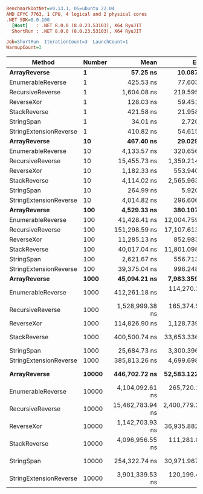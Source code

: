 ``` ini

BenchmarkDotNet=v0.13.1, OS=ubuntu 22.04
AMD EPYC 7763, 1 CPU, 4 logical and 2 physical cores
.NET SDK=8.0.100
  [Host]   : .NET 8.0.0 (8.0.23.53103), X64 RyuJIT
  ShortRun : .NET 8.0.0 (8.0.23.53103), X64 RyuJIT

Job=ShortRun  IterationCount=3  LaunchCount=1  
WarmupCount=3  

```
|                 Method | Number |             Mean |            Error |         StdDev |              Min |              Max |    Gen 0 |    Allocated |
|----------------------- |------- |-----------------:|-----------------:|---------------:|-----------------:|-----------------:|---------:|-------------:|
|           **ArrayReverse** |      **1** |         **57.25 ns** |        **10.087 ns** |       **0.553 ns** |         **56.63 ns** |         **57.69 ns** |   **0.0036** |        **304 B** |
|      EnumerableReverse |      1 |        425.53 ns |        77.603 ns |       4.254 ns |        421.17 ns |        429.67 ns |   0.0072 |        600 B |
|       RecursiveReverse |      1 |      1,604.08 ns |       219.595 ns |      12.037 ns |      1,596.18 ns |      1,617.94 ns |   0.0858 |      7,272 B |
|             ReverseXor |      1 |        128.03 ns |        59.451 ns |       3.259 ns |        126.04 ns |        131.79 ns |   0.0036 |        304 B |
|           StackReverse |      1 |        421.58 ns |        21.958 ns |       1.204 ns |        420.22 ns |        422.52 ns |   0.0105 |        896 B |
|             StringSpan |      1 |         34.01 ns |         2.720 ns |       0.149 ns |         33.84 ns |         34.13 ns |   0.0018 |        152 B |
| StringExtensionReverse |      1 |        410.82 ns |        54.615 ns |       2.994 ns |        407.39 ns |        412.88 ns |   0.0081 |        696 B |
|           **ArrayReverse** |     **10** |        **467.40 ns** |        **29.029 ns** |       **1.591 ns** |        **465.60 ns** |        **468.61 ns** |   **0.0362** |      **3,040 B** |
|      EnumerableReverse |     10 |      4,133.57 ns |       320.656 ns |      17.576 ns |      4,120.74 ns |      4,153.60 ns |   0.0687 |      6,000 B |
|       RecursiveReverse |     10 |     15,455.73 ns |     1,359.214 ns |      74.503 ns |     15,388.30 ns |     15,535.71 ns |   0.8545 |     72,720 B |
|             ReverseXor |     10 |      1,182.33 ns |       553.940 ns |      30.363 ns |      1,162.09 ns |      1,217.25 ns |   0.0362 |      3,040 B |
|           StackReverse |     10 |      4,114.02 ns |     2,565.963 ns |     140.649 ns |      4,028.75 ns |      4,276.36 ns |   0.1068 |      8,960 B |
|             StringSpan |     10 |        264.99 ns |         5.920 ns |       0.324 ns |        264.63 ns |        265.25 ns |   0.0181 |      1,520 B |
| StringExtensionReverse |     10 |      4,014.82 ns |       296.606 ns |      16.258 ns |      3,996.19 ns |      4,026.14 ns |   0.0763 |      6,960 B |
|           **ArrayReverse** |    **100** |      **4,529.33 ns** |       **380.107 ns** |      **20.835 ns** |      **4,514.48 ns** |      **4,553.14 ns** |   **0.3586** |     **30,400 B** |
|      EnumerableReverse |    100 |     41,428.41 ns |    12,004.759 ns |     658.021 ns |     40,689.33 ns |     41,950.64 ns |   0.6714 |     60,000 B |
|       RecursiveReverse |    100 |    151,298.59 ns |    17,107.613 ns |     937.726 ns |    150,677.99 ns |    152,377.31 ns |   8.5449 |    727,200 B |
|             ReverseXor |    100 |     11,285.13 ns |       852.983 ns |      46.755 ns |     11,235.51 ns |     11,328.36 ns |   0.3510 |     30,400 B |
|           StackReverse |    100 |     40,017.04 ns |    11,801.098 ns |     646.858 ns |     39,593.18 ns |     40,761.59 ns |   1.0376 |     89,600 B |
|             StringSpan |    100 |      2,621.67 ns |       556.713 ns |      30.515 ns |      2,587.34 ns |      2,645.72 ns |   0.1793 |     15,200 B |
| StringExtensionReverse |    100 |     39,375.04 ns |       996.248 ns |      54.608 ns |     39,318.93 ns |     39,428.02 ns |   0.7935 |     69,600 B |
|           **ArrayReverse** |   **1000** |     **45,094.21 ns** |     **7,983.359 ns** |     **437.595 ns** |     **44,730.98 ns** |     **45,580.03 ns** |   **3.6011** |    **304,000 B** |
|      EnumerableReverse |   1000 |    412,261.18 ns |   114,270.300 ns |   6,263.541 ns |    408,441.28 ns |    419,489.80 ns |   6.8359 |    600,000 B |
|       RecursiveReverse |   1000 |  1,528,999.38 ns |   165,374.585 ns |   9,064.739 ns |  1,523,683.45 ns |  1,539,466.00 ns |  85.9375 |  7,272,001 B |
|             ReverseXor |   1000 |    114,826.90 ns |     1,128.739 ns |      61.870 ns |    114,777.93 ns |    114,896.43 ns |   3.5400 |    304,000 B |
|           StackReverse |   1000 |    400,500.74 ns |    33,653.336 ns |   1,844.653 ns |    398,562.43 ns |    402,234.72 ns |  10.2539 |    896,000 B |
|             StringSpan |   1000 |     25,684.73 ns |     3,300.396 ns |     180.906 ns |     25,536.26 ns |     25,886.22 ns |   1.8005 |    152,000 B |
| StringExtensionReverse |   1000 |    385,813.26 ns |     4,699.698 ns |     257.606 ns |    385,632.62 ns |    386,108.25 ns |   8.3008 |    696,000 B |
|           **ArrayReverse** |  **10000** |    **446,702.72 ns** |    **52,583.122 ns** |   **2,882.258 ns** |    **443,416.21 ns** |    **448,800.44 ns** |  **36.1328** |  **3,040,000 B** |
|      EnumerableReverse |  10000 |  4,104,092.61 ns |   265,720.186 ns |  14,565.020 ns |  4,091,628.77 ns |  4,120,103.55 ns |  70.3125 |  6,000,005 B |
|       RecursiveReverse |  10000 | 15,462,783.94 ns | 2,400,779.280 ns | 131,594.813 ns | 15,358,609.06 ns | 15,610,672.69 ns | 843.7500 | 72,720,021 B |
|             ReverseXor |  10000 |  1,142,703.93 ns |    36,935.882 ns |   2,024.580 ns |  1,140,457.00 ns |  1,144,386.33 ns |  35.1563 |  3,040,001 B |
|           StackReverse |  10000 |  4,096,956.55 ns |   111,281.857 ns |   6,099.734 ns |  4,093,168.44 ns |  4,103,993.02 ns | 101.5625 |  8,960,005 B |
|             StringSpan |  10000 |    254,322.74 ns |    30,971.967 ns |   1,697.678 ns |    252,427.77 ns |    255,704.90 ns |  18.0664 |  1,520,000 B |
| StringExtensionReverse |  10000 |  3,901,339.53 ns |   120,199.428 ns |   6,588.536 ns |  3,894,403.12 ns |  3,907,513.92 ns |  82.0313 |  6,960,003 B |
